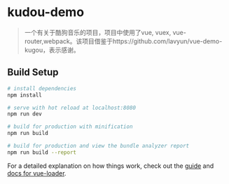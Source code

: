 # kudou-demo

> 一个有关于酷狗音乐的项目，项目中使用了vue, vuex, vue-router,webpack。该项目借鉴于https://github.com/lavyun/vue-demo-kugou，表示感谢。

## Build Setup

``` bash
# install dependencies
npm install

# serve with hot reload at localhost:8080
npm run dev

# build for production with minification
npm run build

# build for production and view the bundle analyzer report
npm run build --report
```

For a detailed explanation on how things work, check out the [guide](http://vuejs-templates.github.io/webpack/) and [docs for vue-loader](http://vuejs.github.io/vue-loader).
